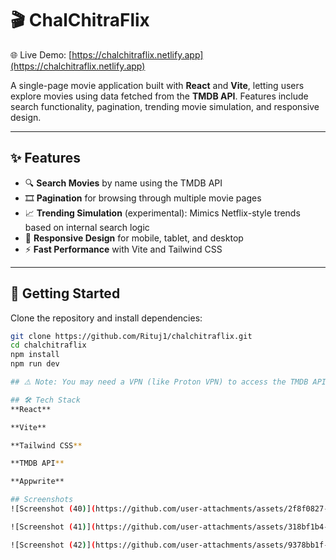# 🎬 ChalChitraFlix

🌐 Live Demo: [https://chalchitraflix.netlify.app](https://chalchitraflix.netlify.app)

A single-page movie application built with **React** and **Vite**, letting users explore movies using data fetched from the **TMDB API**. Features include search functionality, pagination, trending movie simulation, and responsive design.

---

## ✨ Features

- 🔍 **Search Movies** by name using the TMDB API  
- 🎞 **Pagination** for browsing through multiple movie pages  
- 📈 **Trending Simulation** (experimental): Mimics Netflix-style trends based on internal search logic  
- 📱 **Responsive Design** for mobile, tablet, and desktop  
- ⚡ **Fast Performance** with Vite and Tailwind CSS

---

## 🚀 Getting Started

Clone the repository and install dependencies:

```bash
git clone https://github.com/Rituj1/chalchitraflix.git
cd chalchitraflix
npm install
npm run dev

## ⚠️ Note: You may need a VPN (like Proton VPN) to access the TMDB API if their server is temporarily blocked in your region.

## 🛠 Tech Stack
**React**

**Vite**

**Tailwind CSS**

**TMDB API**

**Appwrite**

## Screenshots
![Screenshot (40)](https://github.com/user-attachments/assets/2f8f0827-0525-48cc-bb76-c7b2c5f7c276)

![Screenshot (41)](https://github.com/user-attachments/assets/318bf1b4-ebd1-4b21-b31a-bfc27798594d)

![Screenshot (42)](https://github.com/user-attachments/assets/9378bb1f-fd67-4d76-8d2f-dd6f1b5a3ec3)

